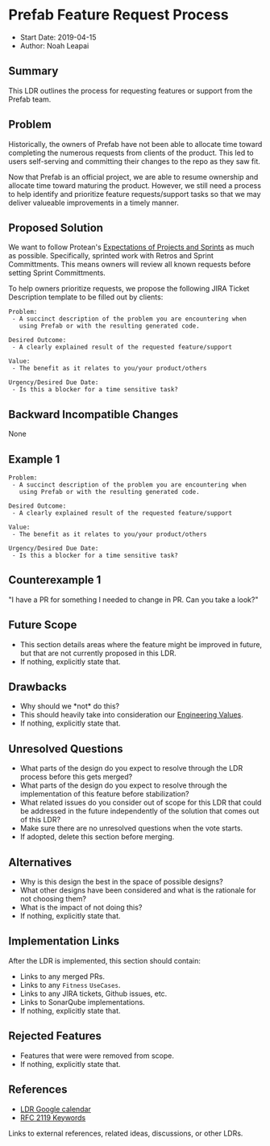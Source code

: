 # Prefab Feature Request Process
* Start Date: 2019-04-15
* Author: Noah Leapai

## Summary
This LDR outlines the process for requesting features or support from the Prefab team.

## Problem
Historically, the owners of Prefab have not been able to allocate time toward 
completing the numerous requests from clients of the product. This led to users
self-serving and committing their changes to the repo as they saw fit.

Now that Prefab is an official project, we are able to resume ownership and allocate
time toward maturing the product. However, we still need a process to help identify 
and prioritize feature requests/support tasks so that we may deliver valueable improvements 
in a timely manner.

## Proposed Solution
We want to follow Protean's [Expectations of Projects and Sprints](https://github.com/neighborhoods/Protean/blob/4.x/Architecture/Expectations-of-Projects-and-Sprints.md)
as much as possible. Specifically, sprinted work with Retros and Sprint Committments. 
This means owners will review all known requests before setting Sprint Committments.

To help owners prioritize requests, we propose the following JIRA Ticket Description template to be filled out by clients:
```
Problem: 
 - A succinct description of the problem you are encountering when 
   using Prefab or with the resulting generated code.
   
Desired Outcome:
 - A clearly explained result of the requested feature/support
 
Value:
 - The benefit as it relates to you/your product/others
 
Urgency/Desired Due Date:
 - Is this a blocker for a time sensitive task?
```

## Backward Incompatible Changes
None

## Example 1
```
Problem: 
 - A succinct description of the problem you are encountering when 
   using Prefab or with the resulting generated code.
   
Desired Outcome:
 - A clearly explained result of the requested feature/support
 
Value:
 - The benefit as it relates to you/your product/others
 
Urgency/Desired Due Date:
 - Is this a blocker for a time sensitive task?
```

## Counterexample 1
"I have a PR for something I needed to change in PR. Can you take a look?"

## Future Scope
* This section details areas where the feature might be improved in future, but that are not currently proposed in this LDR.
* If nothing, explicitly state that.

## Drawbacks
* Why should we \*not\* do this? 
* This should heavily take into consideration our [Engineering Values](Humans/Engineering-Values.md). 
* If nothing, explicitly state that.

## Unresolved Questions
* What parts of the design do you expect to resolve through the LDR process before this gets merged?
* What parts of the design do you expect to resolve through the implementation of this feature before stabilization?
* What related issues do you consider out of scope for this LDR that could be addressed in the future independently of the solution that comes out of this LDR?
* Make sure there are no unresolved questions when the vote starts.
* If adopted, delete this section before merging.

## Alternatives
* Why is this design the best in the space of possible designs?
* What other designs have been considered and what is the rationale for not choosing them?
* What is the impact of not doing this?
* If nothing, explicitly state that.

## Implementation Links
After the LDR is implemented, this section should contain:
* Links to any merged PRs.
* Links to any `Fitness` `UseCases`.
* Links to any JIRA tickets, Github issues, etc.
* Links to SonarQube implementations.
* If nothing, explicitly state that.

## Rejected Features
* Features that were were removed from scope. 
* If nothing, explicitly state that.

## References
* [LDR Google calendar](https://calendar.google.com/calendar?cid=NTVwbGFjZXMuY29tX3JrNG12NzFnYzEwNDhwZ3EwcWptMDZidGdjQGdyb3VwLmNhbGVuZGFyLmdvb2dsZS5jb20)
* [RFC 2119 Keywords](https://www.ietf.org/rfc/rfc2119.txt)

Links to external references, related ideas, discussions, or other LDRs.
